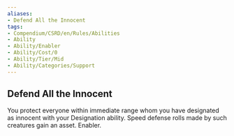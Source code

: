 ```yaml
---
aliases:
- Defend All the Innocent
tags:
- Compendium/CSRD/en/Rules/Abilities
- Ability
- Ability/Enabler
- Ability/Cost/0
- Ability/Tier/Mid
- Ability/Categories/Support
---
```


  
## Defend All the Innocent  
You protect everyone within immediate range whom you have designated as innocent with your Designation ability. Speed defense rolls made by such creatures gain an asset. Enabler.